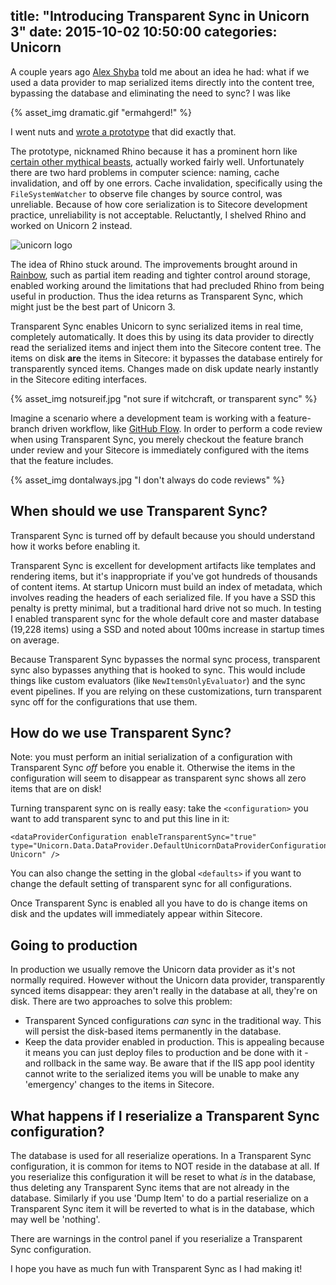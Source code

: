 title: "Introducing Transparent Sync in Unicorn 3"
date: 2015-10-02 10:50:00
categories: Unicorn
---

A couple years ago [Alex Shyba](https://twitter.com/alexshyba) told me about an idea he had: what if we used a data provider to map serialized items directly into the content tree, bypassing the database and eliminating the need to sync? I was like

{% asset_img dramatic.gif "ermahgerd!" %}

I went nuts and [wrote a prototype](https://github.com/kamsar/Rhino) that did exactly that. 

The prototype, nicknamed Rhino because it has a prominent horn like [certain other mythical beasts](https://en.wikipedia.org/wiki/Unicorn), actually worked fairly well. Unfortunately there are two hard problems in computer science: naming, cache invalidation, and off by one errors. Cache invalidation, specifically using the `FileSystemWatcher` to observe file changes by source control, was unreliable. Because of how core serialization is to Sitecore development practice, unreliability is not acceptable. Reluctantly, I shelved Rhino and worked on Unicorn 2 instead.

![unicorn logo](http://kamsar.net/nuget/unicorn/logo.png)

The idea of Rhino stuck around. The improvements brought around in [Rainbow](https://github.com/kamsar/Rainbow), such as partial item reading and tighter control around storage, enabled working around the limitations that had precluded Rhino from being useful in production. Thus the idea returns as Transparent Sync, which might just be the best part of Unicorn 3.

Transparent Sync enables Unicorn to sync serialized items in real time, completely automatically. It does this by using its data provider to directly read the serialized items and inject them into the Sitecore content tree. The items on disk **are** the items in Sitecore: it bypasses the database entirely for transparently synced items. Changes made on disk update nearly instantly in the Sitecore editing interfaces.

{% asset_img notsureif.jpg "not sure if witchcraft, or transparent sync" %}

Imagine a scenario where a development team is working with a feature-branch driven workflow, like [GitHub Flow](https://guides.github.com/introduction/flow/). In order to perform a code review when using Transparent Sync, you merely checkout the feature branch under review and your Sitecore is immediately configured with the items that the feature includes.

{% asset_img dontalways.jpg "I don't always do code reviews" %}

## When should we use Transparent Sync?

Transparent Sync is turned off by default because you should understand how it works before enabling it.

Transparent Sync is excellent for development artifacts like templates and rendering items, but it's inappropriate if you've got hundreds of thousands of content items. At startup Unicorn must build an index of metadata, which involves reading the headers of each serialized file. If you have a SSD this penalty is pretty minimal, but a traditional hard drive not so much. In testing I enabled transparent sync for the whole default core and master database (19,228 items) using a SSD and noted about 100ms increase in startup times on average.

Because Transparent Sync bypasses the normal sync process, transparent sync also bypasses anything that is hooked to sync. This would include things like custom evaluators (like `NewItemsOnlyEvaluator`) and the sync event pipelines. If you are relying on these customizations, turn transparent sync off for the configurations that use them.

## How do we use Transparent Sync?

Note: you must perform an initial serialization of a configuration with Transparent Sync _off_ before you enable it. Otherwise the items in the configuration will seem to disappear as transparent sync shows all zero items that are on disk!

Turning transparent sync on is really easy: take the `<configuration>` you want to add transparent sync to and put this line in it:

	<dataProviderConfiguration enableTransparentSync="true" type="Unicorn.Data.DataProvider.DefaultUnicornDataProviderConfiguration, Unicorn" />

You can also change the setting in the global `<defaults>` if you want to change the default setting of transparent sync for all configurations.

Once Transparent Sync is enabled all you have to do is change items on disk and the updates will immediately appear within Sitecore.

## Going to production

In production we usually remove the Unicorn data provider as it's not normally required. However without the Unicorn data provider, transparently synced items disappear: they aren't really in the database at all, they're on disk. There are two approaches to solve this problem:

* Transparent Synced configurations _can_ sync in the traditional way. This will persist the disk-based items permanently in the database. 
* Keep the data provider enabled in production. This is appealing because it means you can just deploy files to production and be done with it - and rollback in the same way. Be aware that if the IIS app pool identity cannot write to the serialized items you will be unable to make any 'emergency' changes to the items in Sitecore.

## What happens if I reserialize a Transparent Sync configuration?

The database is used for all reserialize operations. In a Transparent Sync configuration, it is common for items to NOT reside in the database at all. If you reserialize this configuration it will be reset to what _is_ in the database, thus deleting any Transparent Sync items that are not already in the database. Similarly if you use 'Dump Item' to do a partial reserialize on a Transparent Sync item it will be reverted to what is in the database, which may well be 'nothing'.

There are warnings in the control panel if you reserialize a Transparent Sync configuration.

I hope you have as much fun with Transparent Sync as I had making it!